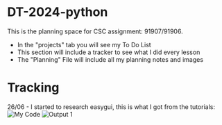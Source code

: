 # DT-2024-python
This is the planning space for CSC assignment: 91907/91906.

- In the "projects" tab you will see my To Do List
- This section will include a tracker to see what I did every lesson
- The "Planning" File will include all my planning notes and images

# Tracking
26/06 - I started to research easygui, this is what I got from the tutorials:
![My Code](https://github.com/FreyaE2/DT-2024-python/assets/129448624/980acb91-ba02-4513-b23b-fe5f90fc8899)
![Output 1](https://github.com/FreyaE2/DT-2024-python/assets/129448624/9ef33b32-3dea-4446-b54c-fafb9e4f738e)
